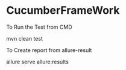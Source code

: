 # CucumberFrameWork

To Run the Test from CMD


mvn clean test

To Create report from allure-result


allure serve allure:results
